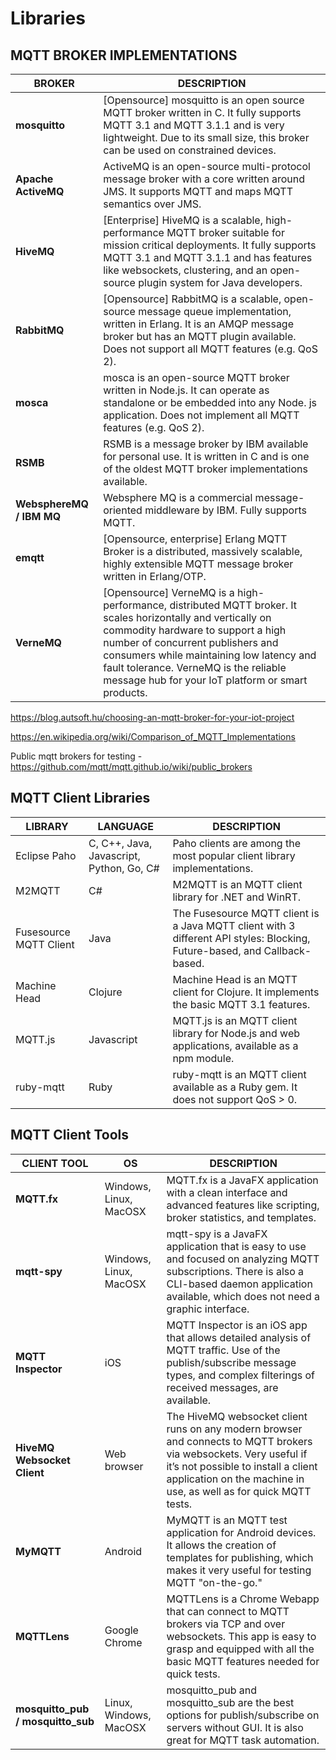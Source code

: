 # Libraries

## MQTT BROKER IMPLEMENTATIONS

| **BROKER** | **DESCRIPTION** |
|---|---|
| **mosquitto** | [Opensource] mosquitto is an open source MQTT broker written in C. It fully supports MQTT 3.1 and MQTT 3.1.1 and is very lightweight. Due to its small size, this broker can be used on constrained devices. |
| **Apache ActiveMQ** | ActiveMQ is an open-source multi-protocol message broker with a core written around JMS. It supports MQTT and maps MQTT semantics over JMS. |
| **HiveMQ** | [Enterprise] HiveMQ is a scalable, high-performance MQTT broker suitable for mission critical deployments. It fully supports MQTT 3.1 and MQTT 3.1.1 and has features like websockets, clustering, and an open-source plugin system for Java developers. |
| **RabbitMQ** | [Opensource] RabbitMQ is a scalable, open-source message queue implementation, written in Erlang. It is an AMQP message broker but has an MQTT plugin available. Does not support all MQTT features (e.g. QoS 2). |
| **mosca** | mosca is an open-source MQTT broker written in Node.js. It can operate as standalone or be embedded into any Node. js application. Does not implement all MQTT features (e.g. QoS 2). |
| **RSMB** | RSMB is a message broker by IBM available for personal use. It is written in C and is one of the oldest MQTT broker implementations available. |
| **WebsphereMQ / IBM MQ** | Websphere MQ is a commercial message-oriented middleware by IBM. Fully supports MQTT. |
| **emqtt** | [Opensource, enterprise] Erlang MQTT Broker is a distributed, massively scalable, highly extensible MQTT message broker written in Erlang/OTP. |
| **VerneMQ** | [Opensource] VerneMQ is a high-performance, distributed MQTT broker. It scales horizontally and vertically on commodity hardware to support a high number of concurrent publishers and consumers while maintaining low latency and fault tolerance. VerneMQ is the reliable message hub for your IoT platform or smart products. |

https://blog.autsoft.hu/choosing-an-mqtt-broker-for-your-iot-project

https://en.wikipedia.org/wiki/Comparison_of_MQTT_Implementations

Public mqtt brokers for testing - https://github.com/mqtt/mqtt.github.io/wiki/public_brokers

## MQTT Client Libraries

| LIBRARY                | LANGUAGE                                 | DESCRIPTION                                                                                                                |
|--------------|------------------|-----------------------------------------|
| Eclipse Paho           | C, C++, Java, Javascript, Python, Go, C# | Paho clients are among the most popular client library implementations.                                                    |
| M2MQTT                 | C#                                       | M2MQTT is an MQTT client library for .NET and WinRT.                                                                       |
| Fusesource MQTT Client | Java                                     | The Fusesource MQTT client is a Java MQTT client with 3 different API styles: Blocking, Future-based, and Callback- based. |
| Machine Head           | Clojure                                  | Machine Head is an MQTT client for Clojure. It implements the basic MQTT 3.1 features.                                     |
| MQTT.js                | Javascript                               | MQTT.js is an MQTT client library for Node.js and web applications, available as a npm module.                             |
| ruby-mqtt              | Ruby                                     | ruby-mqtt is an MQTT client available as a Ruby gem. It does not support QoS > 0.                                         |

## MQTT Client Tools

| **CLIENT TOOL** | **OS** | **DESCRIPTION** |
|---|---|---|
| **MQTT.fx** | Windows, Linux, MacOSX | MQTT.fx is a JavaFX application with a clean interface and advanced features like scripting, broker statistics, and templates. |
| **mqtt-spy** | Windows, Linux, MacOSX | mqtt-spy is a JavaFX application that is easy to use and focused on analyzing MQTT subscriptions. There is also a CLI-based daemon application available, which does not need a graphic interface. |
| **MQTT Inspector** | iOS | MQTT Inspector is an iOS app that allows detailed analysis of MQTT traffic. Use of the publish/subscribe message types, and complex filterings of received messages, are available. |
| **HiveMQ Websocket Client** | Web browser | The HiveMQ websocket client runs on any modern browser and connects to MQTT brokers via websockets. Very useful if it’s not possible to install a client application on the machine in use, as well as for quick MQTT tests. |
| **MyMQTT** | Android | MyMQTT is an MQTT test application for Android devices. It allows the creation of templates for publishing, which makes it very useful for testing MQTT "on-the-go." |
| **MQTTLens** | Google Chrome | MQTTLens is a Chrome Webapp that can connect to MQTT brokers via TCP and over websockets. This app is easy to grasp and equipped with all the basic MQTT features needed for quick tests. |
| **mosquitto_pub / mosquitto_sub** | Linux, Windows, MacOSX | mosquitto_pub and mosquitto_sub are the best options for publish/subscribe on servers without GUI. It is also great for MQTT task automation. |
